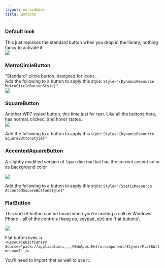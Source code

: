 ```yaml
---
layout: no-sidebar
title: Buttons
---
```


### Default look

This just replaces the standard button when you drop in the library, nothing fancy to activate it    
![]({{site.baseurl}}/images/08_RegularButton.png)

### MetroCircleButton

"Standard" circle button, designed for icons.  
Add the following to a button to apply this style: `Style="{DynamicResource MetroCircleButtonStyle}"`  
![]({{site.baseurl}}/images/07_CircleButtons.png)

### SquareButton 

Another WP7 styled button, this time just for text. Like all the buttons here, has normal, clicked, and hover states.  
![]({{site.baseurl}}/images/square-button.png)

Add the following to a button to apply this style: `Style="{DynamicResource SquareButtonStyle}"`

### AccentedAquareButton

A slightly modified version of `SquareButton` that has the current accent color as background color

![]({{site.baseurl}}/images/accent-square-button.png)

Add the following to a button to apply this style: `Style="{StaticResource AccentedSquareButtonStyle}"`

### FlatButton

This sort of button can be found when you're making a call on Windows Phone - all of the controls (hang up, keypad, etc) are 'flat buttons'.  

![]({{site.baseurl}}/images/flatbutton.png) 

Flat button lives in   
`<ResourceDictionary Source="pack://application:,,,/MahApps.Metro;component/Styles/FlatButton.xaml" />`

You'll need to import that as well to use it.



